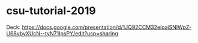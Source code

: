 # csu-tutorial-2019

Deck: https://docs.google.com/presentation/d/1JQ92CCM32eioajSNIWpZ-U68ybyXUcN--tyN71IpsPY/edit?usp=sharing
